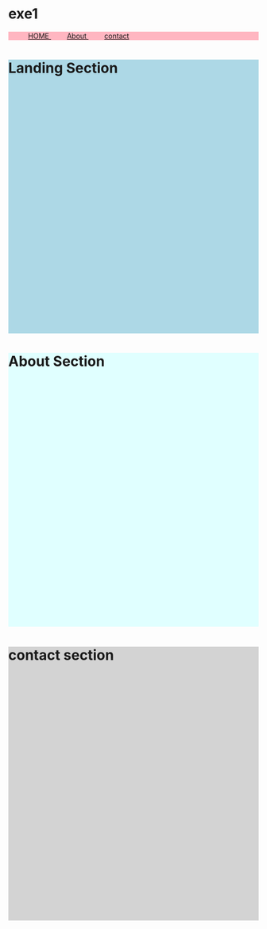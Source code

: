 # exe1
<!DOCTYPE html>
<html lang="en">
<head>
    <meta charset="UTF-8">
    <meta http-equiv="X-UA-Compatible" content="IE=edge">
    <meta name="viewport" content="width=device-width, initial-scale=1.0">
    <title>HTML - PAGE</title>
    <style>
         .planet{
             height: "250px"; 
             width: "250px";
         }
         .menu{
            display: inline;
            padding: 12px 16px;
         }
         .section{
            width: 100%;
            height: 550px;
         }
         #topbar{
            list-style-type: none;
            background-color: lightpink;
         }
         #fist_section{
            background-color: lightblue;
         }
         #second_section{
            background-color: lightcyan;
         }
         #third_section{
            background-color: lightgray;
         }
    </style>
</head>
<body>
    
<ul id="topbar">
    <li class="menu"><a href="/index.html#fist_section"> HOME </a></li>
    <li class="menu"><a href="/index.html#second_section"> About </a></li>
    <li class="menu"><a href="/index.html#third_section"> contact </a></li>
</ul>
<div id="fist_section" class="section">
    <h1>Landing Section </h1>
</div>
<div id="second_section" class="section">
    <h1>About Section</h1>
</div>
<div id="third_section" class="section">
    <h1>contact section</h1>
</div>
</body> 
</html>
